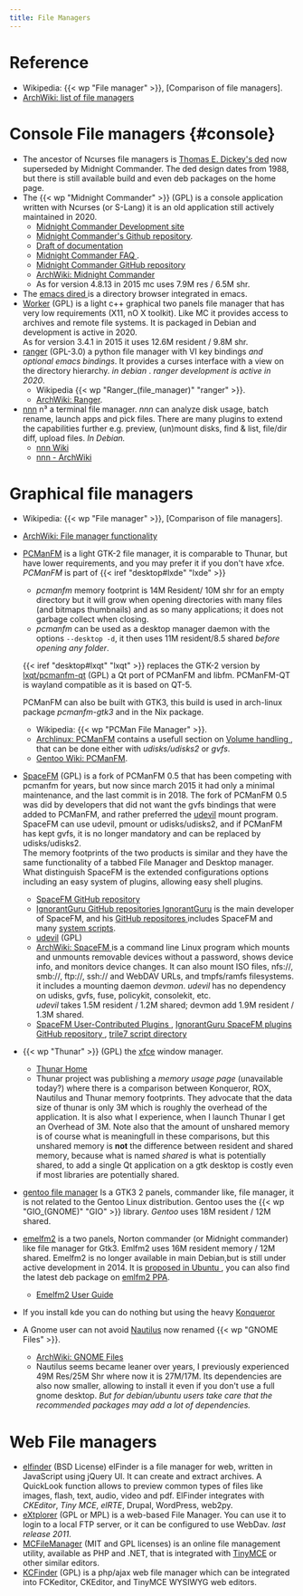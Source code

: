 ```yaml
---
title: File Managers
---
```


# Reference
-   Wikipedia: {{< wp "File manager" >}}, [Comparison of file managers].
-   [ArchWiki: list of file managers
    ](https://wiki.archlinux.org/index.php/List_of_applications#File_managers)

# Console File managers {#console}
-   The ancestor of Ncurses file managers is
    [Thomas E. Dickey's ded](http://dickey.his.com/ded/ded.html) now
    superseded by Midnight Commander. The ded design dates from 1988,
    but there is still available build and even deb packages on the
    home page.
-   The {{< wp "Midnight Commander" >}} (GPL) is a console application written with
    Ncurses (or S-Lang) it is an old application still actively maintained in 2020.
    -   [Midnight Commander Development site](https://www.midnight-commander.org)
    -   [Midnight Commander's Github repository](https://github.com/MidnightCommander/mc).
    -   [Draft of documentation](https://www.midnight-commander.org/wiki/doc)
    -   [Midnight Commander FAQ
        ](https://www.midnight-commander.org/wiki/doc/faq).
    -   [Midnight Commander GitHub repository
        ](https://github.com/MidnightCommander/mc.git)
    -   [ArchWiki: Midnight Commander
        ](https://wiki.archlinux.org/index.php/Midnight_Commander)
    -   As for version 4.8.13  in 2015 mc uses 7.9M res / 6.5M shr.
-   The [emacs dired
    ](http://www.gnu.org/software/emacs/manual/html_node/emacs/Dired.html)
    is  a directory browser integrated in emacs.
-   [Worker](http://www.boomerangsworld.de/cms/worker)
    (GPL) is a light c++ graphical two panels file manager that
    has very low requirements  (X11, nO X toolkit).
    Like MC it provides access to archives and remote file systems.
    It is packaged in Debian and development is active in 2020.<br/>
    As for version 3.4.1 in 2015 it uses 12.6M resident / 9.8M shr.
-   [ranger](http://nongnu.org/ranger/) (GPL-3.0)
    a python file manager with VI key bindings _and optional
    emacs bindings_. It provides a curses interface with a view on the
    directory hierarchy. _in debian_ .
    _ranger_ _development is active in 2020_.
    -   Wikipedia {{< wp "Ranger_(file_manager)"  "ranger" >}}.
    -   [ArchWiki: Ranger](https://wiki.archlinux.org/index.php/Ranger).
-   [nnn](https://github.com/jarun/nnn/)
    n³ a terminal file manager. _nnn_ can analyze disk usage, batch rename, launch apps
    and pick files. There are many plugins to extend the capabilities further
    e.g. preview, (un)mount disks, find & list, file/dir diff, upload files.
    _In Debian._
    -   [nnn Wiki](https://github.com/jarun/nnn/wiki)
    -   [nnn - ArchWiki](https://wiki.archlinux.org/index.php/Nnn)


# Graphical file managers

-   Wikipedia: {{< wp "File manager" >}}, [Comparison of file managers].
-   [ArchWiki: File manager functionality
    ](https://wiki.archlinux.org/index.php/File_manager_functionality)

-   <a name="pcmanfm"></a>[PCManFM](https://wiki.lxde.org/en/PCManFM)
    is a
    light GTK-2 file manager, it is comparable to Thunar, but have
    lower requirements, and you may prefer it if you don't have xfce.
    _PCManFM_  is part of {{< iref "desktop#lxde" "lxde" >}}
    -   _pcmanfm_ memory footprint is 14M Resident/ 10M shr for an empty
        directory but it will grow when opening directories with many
        files (and bitmaps thumbnails) and as so many applications;
        it does not garbage collect when closing.
    -   _pcmanfm_ can be used as a desktop manager daemon with the options
        `--desktop -d`, it then uses 11M resident/8.5 shared
        _before opening any folder_.

    <a name="pcmanfm-qt"></a>{{< iref "desktop#lxqt" "lxqt" >}} replaces the GTK-2 version
    by [lxqt/pcmanfm-qt](https://github.com/lxqt/pcmanfm-qt) (GPL)
    a Qt port of PCManFM and libfm. PCManFM-QT is wayland compatible as it is based on
    QT-5.

    PCManFM can also be built with GTK3, this build is used in arch-linux package
    _pcmanfm-gtk3_ and in the Nix package.

    -   Wikipedia: {{< wp "PCMan File Manager" >}}.
    -   [Archlinux: PCManFM](https://wiki.archlinux.org/index.php/PCManFM)
        contains a usefull section on [Volume handling
        ](https://wiki.archlinux.org/index.php/PCManFM#Volume_handling),
        that can be done either with _udisks/udisks2_  or _gvfs_.
    -   [Gentoo Wiki: PCManFM](http://wiki.gentoo.org/wiki/PCManFM).
-   [SpaceFM](http://ignorantguru.github.io/spacefm/) (GPL)
    is a fork of PCManFM 0.5 that has been competing with pcmanfm for
    years, but now since march 2015 it had only a minimal maintenance, and the last
    commit is in 2018.
    The fork of PCManFM 0.5 was did by developers that did not want the gvfs
    bindings that were added to PCManFM, and rather preferred
    the [udevil](http://ignorantguru.github.io/udevil/)
    <a name="udevil"></a> mount program.
    SpaceFM can use udevil, pmount or udisks/udisks2, and if PCManFM
    has kept gvfs, it is no longer mandatory and can be replaced by
    udisks/udisks2.<br />
    The memory footprints of the two products is similar and they have
    the same functionality of a tabbed File Manager and Desktop
    manager.<br />
    What distinguish SpaceFM is the extended configurations options
    including an easy system of plugins, allowing easy shell plugins.
    -   [SpaceFM GitHub repository
        ](https://github.com/IgnorantGuru/spacefm)
    -   [IgnorantGuru GitHub repositories
        ](https://github.com/IgnorantGuru/spacefm)
        [IgnorantGuru](http://igurublog.wordpress.com/)
        is the main developer of SpaceFM, and his
        [GitHub repositores
        ](https://github.com/IgnorantGuru/spacefm)
        includes SpaceFM and many
        [system scripts](http://igurublog.wordpress.com/downloads/).
    -   [udevil](http://ignorantguru.github.io/udevil/) (GPL)
    -   [ArchWiki: SpaceFM
        ](https://wiki.archlinux.org/index.php/SpaceFM)
        <a name="udevil"></a>
        is a command line Linux program which mounts and unmounts
        removable devices without a password, shows device info, and
        monitors device changes. It can also mount ISO files, nfs://,
        smb://, ftp://, ssh:// and WebDAV URLs, and tmpfs/ramfs
        filesystems.<br /> it includes a mounting daemon
        _devmon_. _udevil_ has no dependency on udisks, gvfs, fuse,
        policykit, consolekit, etc.<br />
        _udevil_ takes 1.5M resident / 1.2M shared; devmon add 1.9M
        resident / 1.3M shared.
    -   [SpaceFM User-Contributed Plugins
        ](https://github.com/IgnorantGuru/spacefm/wiki/plugins),
        [IgnorantGuru SpaceFM plugins GitHub repository
        ](https://github.com/IgnorantGuru/spacefm/wiki/plugins),
        [trile7 script directory
        ](http://code.google.com/p/bashscripts/source/browse/trunk/)
-   {{< wp "Thunar" >}} (GPL) the [xfce](http://xfce.org/) window manager.
    -    [Thunar Home](http://docs.xfce.org/xfce/thunar/start)
    -    Thunar project was publishing  a
         _memory usage page_ (unavailable today?)
         where there is a comparison between Konqueror, ROX, Nautilus and
         Thunar memory footprints. They advocate that the data size of
         thunar is only 3M which is roughly the overhead of the application.
         It is also what I experience, when I launch Thunar I get an
         Overhead of 3M. Note also that the amount of unshared memory is
         of course what is meaningfull in these comparisons, but this
         unshared memory is **not** the difference between resident and
         shared memory, because what is named _shared_ is what is potentially
         shared, to add a single Qt application on a gtk desktop is costly
         even if most libraries are potentially shared.
-   [gentoo file manager](http://www.obsession.se/gentoo/)
    Is a GTK3 2 panels, commander like, file manager, it is not
    related to the Gentoo Linux distribution. Gentoo uses the
    {{< wp "GIO_(GNOME)"  "GIO" >}} library. _Gentoo_ uses 18M resident / 12M shared.
-   [emelfm2](http://emelfm2.net/) is a two panels,
    Norton commander (or Midnight commander)
    like file manager for  Gtk3. Emlfm2 uses 16M resident memory / 12M shared.
    Emelfm2 is no longer available in main Debian,but is still under
    active development in 2014. It is [proposed in Ubuntu
    ](http://packages.ubuntu.com/search?keywords=emelfm),
    you can also find the latest
    deb package on [emlfm2 PPA](https://launchpad.net/~emelfm2).
    -   [Emelfm2 User Guide](http://emelfm2.net/wiki/UserGuide)
-   If you install kde you can do nothing but using the heavy
    [Konqueror](http://konqueror.kde.org/)
-   A Gnome user can not avoid
    [Nautilus](https://wiki.gnome.org/action/show/Apps/Nautilus)
    now renamed {{< wp "GNOME Files" >}}.
    -   [ArchWiki: GNOME Files
        ](https://wiki.archlinux.org/index.php/GNOME_Files)
    -   Nautilus seems
        became leaner over years, I previously experienced  49M Res/25M Shr
        where now it is 27M/17M. Its dependencies are also now smaller,
        allowing to install it even if you don't use a full gnome desktop.
        _But for debian/ubuntu users take care that the recommended packages
        may add a lot of dependencies._

# Web File managers

-   [elfinder](http://elfinder.org/) (BSD License)
    elFinder is a file manager for web, written in JavaScript using jQuery UI.
    It can create and extract archives. A QuickLook function allows to preview
     common types of files like images, flash, text, audio, video and pdf.
    ElFinder integrates with _CKEditor_,
    _Tiny MCE_, _elRTE_,  Drupal, WordPress, web2py.
-   [eXtplorer](http://extplorer.sourceforge.net/) (GPL or MPL)
     is a web-based File Manager.
     You can use it to login to a local FTP server,
     or it can be configured to use WebDav. _last release 2011_.
-   [MCFileManager](http://www.tinymce.com/wiki.php/MCFileManager)
    (MIT and GPL licenses)
    is an online file management utility, available as PHP and
    .NET, that is integrated with
    [TinyMCE](http://www.tinymce.com/index.php) or other similar editors.
-   [KCFinder](http://kcfinder.sunhater.com/) (GPL)
    is a php/ajax web file manager which can be integrated into FCKeditor,
    CKEditor, and TinyMCE WYSIWYG web editors.

<!-- Local Variables: -->
<!-- ispell-local-dictionary: "english" -->
<!-- End: -->
